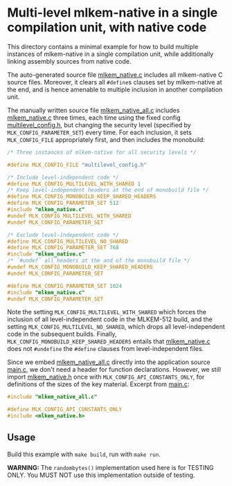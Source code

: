 [//]: # (SPDX-License-Identifier: CC-BY-4.0)

# Multi-level mlkem-native in a single compilation unit, with native code

This directory contains a minimal example for how to build multiple instances of mlkem-native in a single compilation
unit, while additionally linking assembly sources from native code.

The auto-generated source file [mlkem_native.c](mlkem/mlkem_native.c) includes all mlkem-native C source
files. Moreover, it clears all `#define`s clauses set by mlkem-native at the end, and is hence amenable to multiple
inclusion in another compilation unit.

The manually written source file [mlkem_native_all.c](mlkem_native_all.c) includes
[mlkem_native.c](mlkem/mlkem_native.c) three times, each time using the fixed config
[multilevel_config.h](multilevel_config.h), but changing the security level (specified
by `MLK_CONFIG_PARAMETER_SET`) every time. For each inclusion, it sets `MLK_CONFIG_FILE`
appropriately first, and then includes the monobuild:
```C
/* Three instances of mlkem-native for all security levels */

#define MLK_CONFIG_FILE "multilevel_config.h"

/* Include level-independent code */
#define MLK_CONFIG_MULTILEVEL_WITH_SHARED 1
/* Keep level-independent headers at the end of monobuild file */
#define MLK_CONFIG_MONOBUILD_KEEP_SHARED_HEADERS
#define MLK_CONFIG_PARAMETER_SET 512
#include "mlkem_native.c"
#undef MLK_CONFIG_MULTILEVEL_WITH_SHARED
#undef MLK_CONFIG_PARAMETER_SET

/* Exclude level-independent code */
#define MLK_CONFIG_MULTILEVEL_NO_SHARED
#define MLK_CONFIG_PARAMETER_SET 768
#include "mlkem_native.c"
/* `#undef` all headers at the and of the monobuild file */
#undef MLK_CONFIG_MONOBUILD_KEEP_SHARED_HEADERS
#undef MLK_CONFIG_PARAMETER_SET

#define MLK_CONFIG_PARAMETER_SET 1024
#include "mlkem_native.c"
#undef MLK_CONFIG_PARAMETER_SET
```

Note the setting `MLK_CONFIG_MULTILEVEL_WITH_SHARED` which forces the inclusion of all level-independent
code in the MLKEM-512 build, and the setting `MLK_CONFIG_MULTILEVEL_NO_SHARED`, which drops all
level-independent code in the subsequent builds. Finally, `MLK_CONFIG_MONOBUILD_KEEP_SHARED_HEADERS` entails that
[mlkem_native.c](mlkem/mlkem_native.c) does not `#undefine` the `#define` clauses from level-independent files.

Since we embed [mlkem_native_all.c](mlkem_native_all.c) directly into the application source [main.c](main.c), we don't
need a header for function declarations. However, we still import [mlkem_native.h](../../mlkem/mlkem_native.h) once
with `MLK_CONFIG_API_CONSTANTS_ONLY`, for definitions of the sizes of the key material. Excerpt from [main.c](main.c):

```c
#include "mlkem_native_all.c"

#define MLK_CONFIG_API_CONSTANTS_ONLY
#include <mlkem_native.h>
```

## Usage

Build this example with `make build`, run with `make run`.

**WARNING:** The `randombytes()` implementation used here is for TESTING ONLY. You MUST NOT use this implementation
outside of testing.

